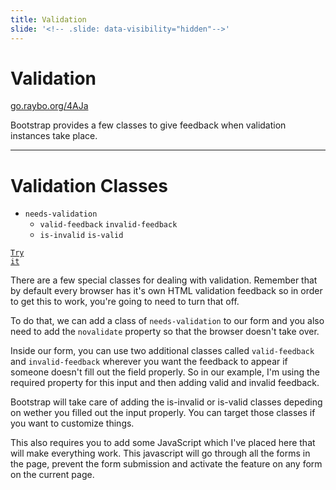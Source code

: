 ```yaml
---
title: Validation
slide: '<!-- .slide: data-visibility="hidden"-->'
---
```


<!-- .slide: data-state="layout-title" class="bg-dark"-->

# Validation

<div class="slide-link"><a href="https://go.raybo.org/4AJa"><i class="fab fa-slideshare"></i> go.raybo.org/4AJa</a></div>

> >

Bootstrap provides a few classes to give feedback when validation instances take place.

---

<!-- .slide: data-state="layout-code-list" -->

# Validation Classes

- `needs-validation`
  - `valid-feedback` `invalid-feedback`
  - `is-invalid` `is-valid`

<a href="https://codepen.io/planetoftheweb/pen/GRrwGZY?editors=1010" target="_blank"><code class="code-royal">Try it</code></a>

> >

There are a few special classes for dealing with validation. Remember that by default every browser has it's own HTML validation feedback so in order to get this to work, you're going to need to turn that off.

To do that, we can add a class of `needs-validation` to our form and you also need to add the `novalidate` property so that the browser doesn't take over.

Inside our form, you can use two additional classes called `valid-feedback` and `invalid-feedback` wherever you want the feedback to appear if someone doesn't fill out the field properly. So in our example, I'm using the required property for this input and then adding valid and invalid feedback.

Bootstrap will take care of adding the is-invalid or is-valid classes depeding on wether you filled out the input properly. You can target those classes if you want to customize things.

This also requires you to add some JavaScript which I've placed here that will make everything work. This javascript will go through all the forms in the page, prevent the form submission and activate the feature on any form on the current page.

